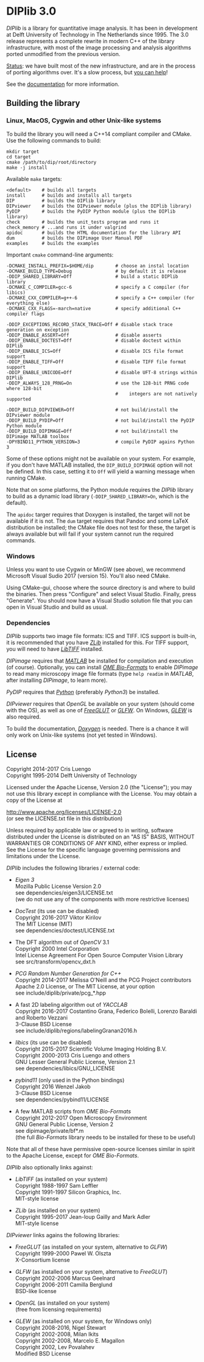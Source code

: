 # DIPlib 3.0

*DIPlib* is a library for quantitative image analysis. It has been in development
at Delft University of Technology in The Netherlands since 1995. The 3.0 release
represents a complete rewrite in modern C++ of the library infrastructure, with most of
the image processing and analysis algorithms ported unmodified from the previous
version.

[Status](src/documentation/workplan.md):
we have built most of the new infrastructure, and are in the process of
porting algorithms over. It's a slow process, but
[you can help](src/documentation/workplan.md)!

See the [documentation](https://diplib.github.io/diplib-docs/) for more information.


## Building the library

### Linux, MacOS, Cygwin and other Unix-like systems

To build the library you will need a C++14 compliant compiler and CMake.
Use the following commands to build:

    mkdir target
    cd target
    cmake /path/to/dip/root/directory
    make -j install

Available `make` targets:

    <default>    # builds all targets
    install      # builds and installs all targets
    DIP          # builds the DIPlib library
    DIPviewer    # builds the DIPviewer module (plus the DIPlib library)
    PyDIP        # builds the PyDIP Python module (plus the DIPlib library)
    check        # builds the unit_tests program and runs it
    check_memory # ...and runs it under valgrind
    apidoc       # builds the HTML documentation for the library API
    dum          # builds the DIPimage User Manual PDF 
    examples     # builds the examples

Important `cmake` command-line arguments:

    -DCMAKE_INSTALL_PREFIX=$HOME/dip        # choose an instal location
    -DCMAKE_BUILD_TYPE=Debug                # by default it is release
    -DDIP_SHARED_LIBRARY=Off                # build a static DIPlib library
    -DCMAKE_C_COMPILER=gcc-6                # specify a C compiler (for libics)
    -DCMAKE_CXX_COMPILER=g++-6              # specify a C++ compiler (for everything else)
    -DCMAKE_CXX_FLAGS=-march=native         # specify additional C++ compiler flags

    -DDIP_EXCEPTIONS_RECORD_STACK_TRACE=Off # disable stack trace generation on exception
    -DDIP_ENABLE_ASSERT=Off                 # disable asserts
    -DDIP_ENABLE_DOCTEST=Off                # disable doctest within DIPlib
    -DDIP_ENABLE_ICS=Off                    # disable ICS file format support
    -DDIP_ENABLE_TIFF=Off                   # disable TIFF file format support
    -DDIP_ENABLE_UNICODE=Off                # disable UFT-8 strings within DIPlib
    -DDIP_ALWAYS_128_PRNG=On                # use the 128-bit PRNG code where 128-bit
                                            #    integers are not natively supported

    -DDIP_BUILD_DIPVIEWER=Off               # not build/install the DIPviewer module
    -DDIP_BUILD_PYDIP=Off                   # not build/install the PyDIP Python module
    -DDIP_BUILD_DIPIMAGE=Off                # not build/install the DIPimage MATLAB toolbox
    -DPYBIND11_PYTHON_VERSION=3             # compile PyDIP agains Python 3

Some of these options might not be available on your system. For example, if you don't have
MATLAB installed, the `DIP_BUILD_DIPIMAGE` option will not be defined. In this case, setting
it to `Off` will yield a warning message when running CMake.

Note that on some platforms, the Python module requires the *DIPlib* library to build as
a dynamic load library (`-DDIP_SHARED_LIBRARY=On`, which is the default).

The `apidoc` targer requires that Doxygen is installed, the target will not be available
if it is not. The `dum` target requires that Pandoc and some LaTeX distribution be installed;
the CMake file does not test for these, the target is always available but will fail if
your system cannot run the required commands. 

### Windows

Unless you want to use Cygwin or MinGW (see above), we recommend Microsoft Visual Sudio 2017
(version 15). You'll also need CMake.

Using CMake-gui, choose where the source directory is and where to build the binaries. Then
press "Configure" and select Visual Studio. Finally, press "Generate". You should now have
a Visual Studio solution file that you can open in Visual Studio and build as usual.

### Dependencies

*DIPlib* supports two image file formats: ICS and TIFF. ICS support is built-in, it is
recommended that you have [*ZLib*](http://www.zlib.net) installed for this. For TIFF support,
you will need to have [*LibTIFF*](http://www.simplesystems.org/libtiff/) installed.

*DIPimage* requires that [*MATLAB*](https://www.mathworks.com/products/matlab.html) be installed
for compilation and execution (of course).
Optionally, you can install [*OME Bio-Formats*](https://www.openmicroscopy.org/bio-formats/) to
enable *DIPimage* to read many microscopy image file formats (type `help readim` in *MATLAB*,
after installing *DIPimage*, to learn more).

*PyDIP* requires that [*Python*](https://www.python.org) (preferably *Python3*) be installed.

*DIPviewer* requires that *OpenGL* be available on your system (should come with the OS),
as well as one of [*FreeGLUT*](http://freeglut.sourceforge.net) or [*GLFW*](http://www.glfw.org).
On Windows, [*GLEW*](http://glew.sourceforge.net) is also required.

To build the documentation, [*Doxygen*](http://www.doxygen.org) is needed.
There is a chance it will only work on Unix-like systems (not yet tested in Windows).


## License

Copyright 2014-2017 Cris Luengo  
Copyright 1995-2014 Delft University of Technology

Licensed under the Apache License, Version 2.0 (the "License");
you may not use this library except in compliance with the License.
You may obtain a copy of the License at

   http://www.apache.org/licenses/LICENSE-2.0  
   (or see the LICENSE.txt file in this distribution)

Unless required by applicable law or agreed to in writing, software
distributed under the License is distributed on an "AS IS" BASIS,
WITHOUT WARRANTIES OR CONDITIONS OF ANY KIND, either express or implied.
See the License for the specific language governing permissions and
limitations under the License.

*DIPlib* includes the following libraries / external code:

- *Eigen 3*  
  Mozilla Public License Version 2.0  
  see dependencies/eigen3/LICENSE.txt  
  (we do not use any of the components with more restrictive licenses)

- *DocTest* (its use can be disabled)  
  Copyright 2016-2017 Viktor Kirilov  
  The MIT License (MIT)  
  see dependencies/doctest/LICENSE.txt

- The DFT algorithm out of *OpenCV* 3.1  
  Copyright 2000 Intel Corporation  
  Intel License Agreement For Open Source Computer Vision Library  
  see src/transform/opencv_dxt.h

- *PCG Random Number Generation for C++*  
  Copyright 2014-2017 Melissa O'Neill and the PCG Project contributors  
  Apache 2.0 License, or The MIT License, at your option  
  see include/diplib/private/pcg_*.hpp

- A fast 2D labeling algorithm out of *YACCLAB*  
  Copyright 2016-2017 Costantino Grana, Federico Bolelli, Lorenzo Baraldi and Roberto Vezzani  
  3-Clause BSD License  
  see include/diplib/regions/labelingGranan2016.h

- *libics* (its use can be disabled)  
  Copyright 2015-2017 Scientific Volume Imaging Holding B.V.  
  Copyright 2000-2013 Cris Luengo and others  
  GNU Lesser General Public License, Version 2.1  
  see dependencies/libics/GNU_LICENSE

- *pybind11* (only used in the Python bindings)  
  Copyright 2016 Wenzel Jakob  
  3-Clause BSD License  
  see dependencies/pybind11/LICENSE

- A few MATLAB scripts from *OME Bio-Formats*  
  Copyright 2012-2017 Open Microscopy Environment  
  GNU General Public License, Version 2  
  see dipimage/private/bf*.m  
  (the full *Bio-Formats* library needs to be installed for these to be useful)

Note that all of these have permissive open-source licenses similar in spirit
to the Apache License, except for *OME Bio-Formats*.

*DIPlib* also optionally links against:

- *LibTIFF* (as installed on your system)  
  Copyright 1988-1997 Sam Leffler  
  Copyright 1991-1997 Silicon Graphics, Inc.  
  MIT-style license

- *ZLib* (as installed on your system)  
  Copyright 1995-2017 Jean-loup Gailly and Mark Adler  
  MIT-style license

*DIPviewer* links agains the following libraries:

- *FreeGLUT* (as installed on your system, alternative to *GLFW*)  
  Copyright 1999-2000 Pawel W. Olszta  
  X-Consortium license

- *GLFW* (as installed on your system, alternative to *FreeGLUT*)  
  Copyright 2002-2006 Marcus Geelnard  
  Copyright 2006-2011 Camilla Berglund  
  BSD-like license

- *OpenGL* (as installed on your system)  
  (free from licensing requirements)

- *GLEW* (as installed on your system, for Windows only)  
  Copyright 2008-2016, Nigel Stewart  
  Copyright 2002-2008, Milan Ikits  
  Copyright 2002-2008, Marcelo E. Magallon  
  Copyright 2002, Lev Povalahev  
  Modified BSD License
